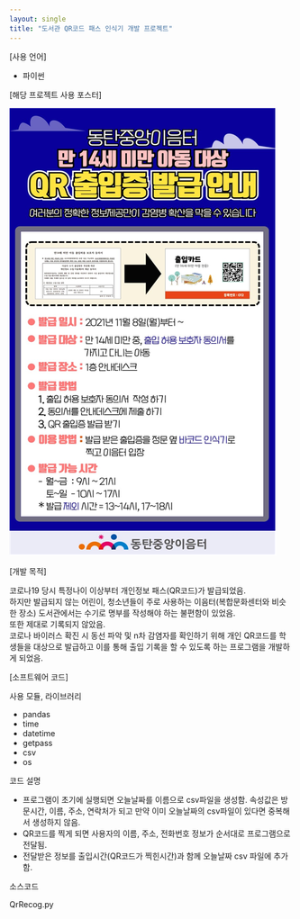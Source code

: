 ```yaml
---
layout: single
title: "도서관 QR코드 패스 인식기 개발 프로젝트"
---
```


[사용 언어]
- 파이썬

[해당 프로젝트 사용 포스터]


![image](/assets/images/qrrecog1.png)

[개발 목적]

코로나19 당시 특정나이 이상부터 개인정보 패스(QR코드)가 발급되었음.  
하지만 발급되지 않는 어린이, 청소년들이 주로 사용하는 이음터(복합문화센터와 비슷한 장소) 도서관에서는 수기로 명부를 작성해야 하는 불편함이 있었음.   
또한 제대로 기록되지 않았음.  
코로나 바이러스 확진 시 동선 파악 및 n차 감염자를 확인하기 위해 개인 QR코드를 학생들을 대상으로 발급하고 이를 통해 출입 기록을 할 수 있도록 하는 프로그램을 개발하게 되었음.

[소프트웨어 코드]

사용 모듈, 라이브러리
- pandas
- time
- datetime
- getpass
- csv
- os

코드 설명
- 프로그램이 초기에 실행되면 오늘날짜를 이름으로 csv파일을 생성함. 속성값은 방문시간, 이름, 주소, 연락처가 되고 만약 이미 오늘날짜의 csv파일이 있다면 중복해서 생성하지 않음.
- QR코드를 찍게 되면 사용자의 이름, 주소, 전화번호 정보가 순서대로 프로그램으로 전달됨.
- 전달받은 정보를 출입시간(QR코드가 찍힌시간)과 함께 오늘날짜 csv 파일에 추가함.



소스코드

QrRecog.py

<script src="https://gist.github.com/minzero31/ad726a93d760f1031a4234c94a3d3875.js"></script>
